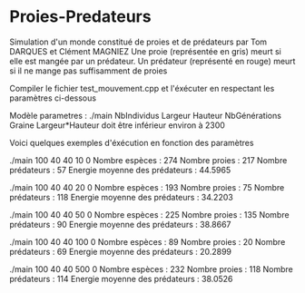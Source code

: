 # Proies-Predateurs
Simulation d'un monde constitué de proies et de prédateurs par Tom DARQUES et Clément MAGNIEZ
Une proie (représentée en gris) meurt si elle est mangée par un prédateur. Un prédateur (représenté en rouge) meurt si il ne mange pas suffisamment de proies

Compiler le fichier test_mouvement.cpp et l'éxécuter en respectant les paramètres ci-dessous

Modèle parametres : ./main NbIndividus Largeur Hauteur NbGénérations Graine
Largeur*Hauteur doit être inférieur environ à 2300


Voici quelques exemples d'éxécution en fonction des paramètres

./main 100 40 40 10 0
Nombre espèces : 274
Nombre proies : 217
Nombre prédateurs : 57
Energie moyenne des prédateurs : 44.5965

./main 100 40 40 20 0
Nombre espèces : 193
Nombre proies : 75
Nombre prédateurs : 118
Energie moyenne des prédateurs : 34.2203

./main 100 40 40 50 0
Nombre espèces : 225
Nombre proies : 135
Nombre prédateurs : 90
Energie moyenne des prédateurs : 38.8667

./main 100 40 40 100 0
Nombre espèces : 89
Nombre proies : 20
Nombre prédateurs : 69
Energie moyenne des prédateurs : 20.2899

./main 100 40 40 500 0
Nombre espèces : 232
Nombre proies : 118
Nombre prédateurs : 114
Energie moyenne des prédateurs : 38.0526
